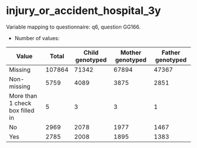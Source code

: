 # injury_or_accident_hospital_3y
Variable mapping to questionnaire: q6, question GG166.
- Number of values:

| Value | Total | Child genotyped | Mother genotyped | Father genotyped |
| ----- | ----- | --------------- | ---------------- | ---------------- |
| Missing | 107864 | 71342 | 67894 | 47367 |
| Non-missing | 5759 | 4089 | 3875 | 2851 |
| More than 1 check box filled in | 5 | 3 | 3 |1 |
| No | 2969 | 2078 | 1977 |1467 |
| Yes | 2785 | 2008 | 1895 |1383 |



